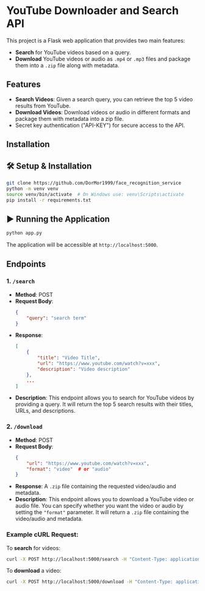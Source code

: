 
# YouTube Downloader and Search API

This project is a Flask web application that provides two main features:
- **Search** for YouTube videos based on a query.
- **Download** YouTube videos or audio as `.mp4` or `.mp3` files and package them into a `.zip` file along with metadata.

## Features
- **Search Videos**: Given a search query, you can retrieve the top 5 video results from YouTube.
- **Download Videos**: Download videos or audio in different formats and package them with metadata into a zip file.
- Secret key authentication ("API-KEY") for secure access to the API.

## Installation

## 🛠️ Setup & Installation

```bash
git clone https://github.com/DorMor1999/face_recognition_service
python -m venv venv
source venv/bin/activate  # On Windows use: venv\Scripts\activate
pip install -r requirements.txt
```

## ▶️ Running the Application

```bash
python app.py
```

The application will be accessible at `http://localhost:5000`.

## Endpoints

### 1. `/search`
- **Method**: POST
- **Request Body**:
    ```json
    {
        "query": "search term"
    }
    ```
- **Response**:
    ```json
    [
        {
            "title": "Video Title",
            "url": "https://www.youtube.com/watch?v=xxx",
            "description": "Video description"
        },
        ...
    ]
    ```
- **Description**: This endpoint allows you to search for YouTube videos by providing a query. It will return the top 5 search results with their titles, URLs, and descriptions.

### 2. `/download`
- **Method**: POST
- **Request Body**:
    ```json
    {
        "url": "https://www.youtube.com/watch?v=xxx",
        "format": "video"  # or "audio"
    }
    ```
- **Response**: A `.zip` file containing the requested video/audio and metadata.
- **Description**: This endpoint allows you to download a YouTube video or audio file. You can specify whether you want the video or audio by setting the `"format"` parameter. It will return a `.zip` file containing the video/audio and metadata.

### Example cURL Request:
To **search** for videos:
```bash
curl -X POST http://localhost:5000/search -H "Content-Type: application/json" -d '{"query": "Flask tutorial"}'
```

To **download** a video:
```bash
curl -X POST http://localhost:5000/download -H "Content-Type: application/json" -d '{"url": "https://www.youtube.com/watch?v=xxx", "format": "video"}'
```
